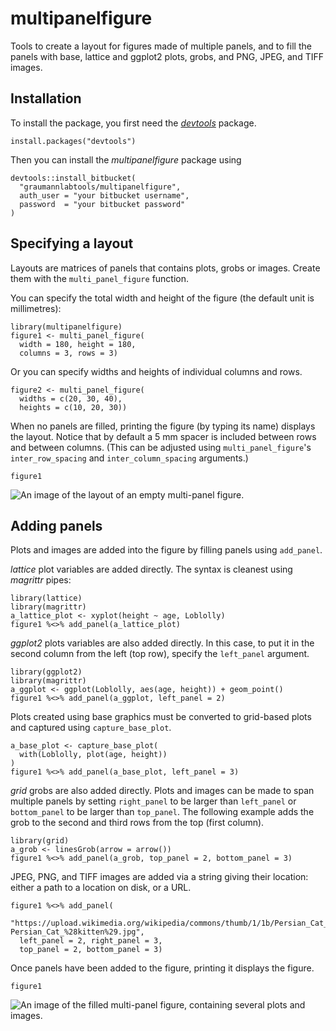 # multipanelfigure

Tools to create a layout for figures made of multiple panels, and to fill the panels with base, lattice and ggplot2 plots, grobs, and PNG, JPEG, and TIFF images.

## Installation

To install the package, you first need the 
[*devtools*](https://github.com/hadley/devtools) package.

```{r}
install.packages("devtools")
```

Then you can install the *multipanelfigure* package using

```{r}
devtools::install_bitbucket(
  "graumannlabtools/multipanelfigure",
  auth_user = "your bitbucket username", 
  password  = "your bitbucket password"  
)
```

## Specifying a layout

Layouts are matrices of panels that contains plots, grobs or images.  Create them with the `multi_panel_figure` function.

You can specify the total width and height of the figure (the default unit is millimetres):

```{r}
library(multipanelfigure)
figure1 <- multi_panel_figure(
  width = 180, height = 180,
  columns = 3, rows = 3)
```

Or you can specify widths and heights of individual columns and rows.

```{r}
figure2 <- multi_panel_figure(
  widths = c(20, 30, 40),
  heights = c(10, 20, 30))
```

When no panels are filled, printing the figure (by typing its name) displays the layout.  Notice that by default a 5 mm spacer is included between rows and between columns.  (This can be adjusted using `multi_panel_figure`'s `inter_row_spacing` and `inter_column_spacing` arguments.)

```{r}
figure1
```

![An image of the layout of an empty multi-panel figure.](https://bitbucket.org/graumannlabtools/multipanelfigure/downloads/readme_figure_empty.png)

## Adding panels

Plots and images are added into the figure by filling panels using `add_panel`.

*lattice* plot variables are added directly. The syntax is cleanest using *magrittr* pipes:

```{r}
library(lattice)
library(magrittr)
a_lattice_plot <- xyplot(height ~ age, Loblolly)
figure1 %<>% add_panel(a_lattice_plot)
```

*ggplot2* plots variables are also added directly.  In this case, to put it in the second column from the left (top row), specify the `left_panel` argument.

```{r}
library(ggplot2)
library(magrittr)
a_ggplot <- ggplot(Loblolly, aes(age, height)) + geom_point()
figure1 %<>% add_panel(a_ggplot, left_panel = 2)
```

Plots created using base graphics must be converted to grid-based plots and captured using `capture_base_plot`.

```{r}
a_base_plot <- capture_base_plot(
  with(Loblolly, plot(age, height))
)
figure1 %<>% add_panel(a_base_plot, left_panel = 3)
```

*grid* grobs are also added directly.  Plots and images can be made to span multiple panels by setting `right_panel` to be larger than `left_panel` or `bottom_panel` to be larger than `top_panel`.  The following example adds the grob to the second and third rows from the top (first column).

```{r}
library(grid)
a_grob <- linesGrob(arrow = arrow())
figure1 %<>% add_panel(a_grob, top_panel = 2, bottom_panel = 3)
```


JPEG, PNG, and TIFF images are added via a string giving their location: either a path to a location on disk, or a URL.  

```{r}
figure1 %<>% add_panel(
  "https://upload.wikimedia.org/wikipedia/commons/thumb/1/1b/Persian_Cat_%28kitten%29.jpg/657px-Persian_Cat_%28kitten%29.jpg",
  left_panel = 2, right_panel = 3,
  top_panel = 2, bottom_panel = 3)
```

Once panels have been added to the figure, printing it displays the figure.

```{r}
figure1
```

![An image of the filled multi-panel figure, containing several plots and images.](https://bitbucket.org/graumannlabtools/multipanelfigure/downloads/readme_figure_filled.png)
